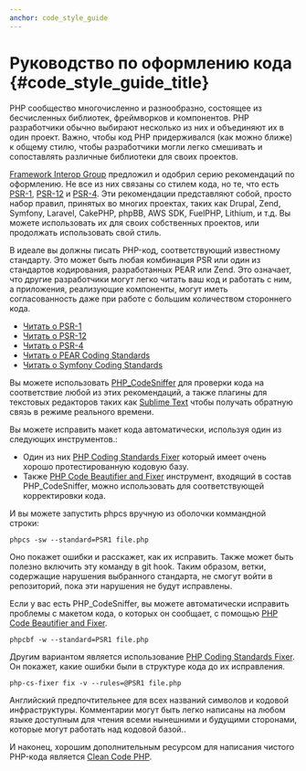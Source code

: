 ```yaml
---
anchor: code_style_guide
---
```


# Руководство по оформлению кода {#code_style_guide_title}

PHP сообщество многочисленно и разнообразно, состоящее из бесчисленных библиотек, фреймворков и компонентов. PHP разработчики обычно
выбирают несколько из них и объединяют их в один проект. Важно, чтобы код PHP придерживался
(как можно ближе) к общему стилю, чтобы разработчики могли легко смешивать и сопоставлять различные библиотеки для
своих проектов.

[Framework Interop Group][fig] предложил и одобрил серию рекомендаций по оформлению. Не все из них связаны со
стилем кода, но те, что есть [PSR-1][psr1], [PSR-12][psr12] и [PSR-4][psr4]. Эти
рекомендации представляют собой, просто набор правил, принятых во многих проектах, таких как Drupal, Zend, Symfony, Laravel, CakePHP, phpBB, AWS SDK,
FuelPHP, Lithium, и т.д. Вы можете использовать их для своих собственных проектов, или продолжать использовать свой
стиль.

В идеале вы должны писать PHP-код, соответствующий известному стандарту. Это может быть любая комбинация PSR или один
из стандартов кодирования, разработанных PEAR или Zend. Это означает, что другие разработчики могут легко читать ваш код и работать с ним, а
приложения, реализующие компоненты, могут иметь согласованность даже при работе с большим количеством стороннего кода.

* [Читать о PSR-1][psr1]
* [Читать о PSR-12][psr12]
* [Читать о PSR-4][psr4]
* [Читать о PEAR Coding Standards][pear-cs]
* [Читать о Symfony Coding Standards][symfony-cs]

Вы можете использовать [PHP_CodeSniffer][phpcs] для проверки кода на соответствие любой из этих рекомендаций, а также плагины для текстовых
редакторов таких как [Sublime Text][st-cs] чтобы получать обратную связь в режиме реального времени.

Вы можете исправить макет кода автоматически, используя один из следующих инструментов.:

* Один из них [PHP Coding Standards Fixer][phpcsfixer] который имеет очень хорошо протестированную кодовую базу.
* Также [PHP Code Beautifier and Fixer][phpcbf] инструмент, входящий в состав PHP_CodeSniffer, можно использовать для соответствующей корректировки кода.

И вы можете запустить phpcs вручную из оболочки коммандной строки:

    phpcs -sw --standard=PSR1 file.php

Оно покажет ошибки и расскажет, как их исправить.
Также может быть полезно включить эту команду в git hook.
Таким образом, ветки, содержащие нарушения выбранного стандарта, не смогут войти в репозиторий, пока эти
нарушения не будут исправлены.

Если у вас есть PHP_CodeSniffer, вы можете автоматически исправить проблемы с макетом кода, о которых он сообщает, с помощью
[PHP Code Beautifier and Fixer][phpcbf].

    phpcbf -w --standard=PSR1 file.php

Другим вариантом является использование [PHP Coding Standards Fixer][phpcsfixer].
Он покажет, какие ошибки были в структуре кода до их исправления.

    php-cs-fixer fix -v --rules=@PSR1 file.php

Английский предпочтительнее для всех названий символов и кодовой инфраструктуры. Комментарии могут быть легко написаны на любом языке
доступным для чтения всеми нынешними и будущими сторонами, которые могут работать над кодовой базой..

И наконец, хорошим дополнительным ресурсом для написания чистого PHP-кода является [Clean Code PHP][cleancode].

[fig]: https://www.php-fig.org/
[psr1]: https://www.php-fig.org/psr/psr-1/
[psr12]: https://www.php-fig.org/psr/psr-12/
[psr4]: https://www.php-fig.org/psr/psr-4/
[pear-cs]: https://pear.php.net/manual/en/standards.php
[symfony-cs]: https://symfony.com/doc/current/contributing/code/standards.html
[phpcs]: https://pear.php.net/package/PHP_CodeSniffer/
[phpcbf]: https://github.com/squizlabs/PHP_CodeSniffer/wiki/Fixing-Errors-Automatically
[st-cs]: https://github.com/benmatselby/sublime-phpcs
[phpcsfixer]: https://cs.symfony.com/
[cleancode]: https://github.com/jupeter/clean-code-php
